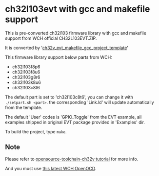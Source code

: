 # ch32l103evt with gcc and makefile support

This is pre-converted ch32l103 firmware library with gcc and makefile support from WCH official CH32L103EVT.ZIP. 

It is converted by '[ch32v_evt_makefile_gcc_project_template](https://github.com/cjacker/ch32v_evt_makefile_gcc_project_template)'

This firmware library support below parts from WCH:

- ch32l103f8p6
- ch32l103f8u6
- ch32l103g8r6
- ch32l103k8u6
- ch32l103c8t6

The default part is set to 'ch32l103c8t6', you can change it with `./setpart.sh <part>`. the corresponding 'Link.ld' will update automatically from the template.

The default 'User' codes is 'GPIO_Toggle' from the EVT example, all examples shipped in original EVT package provided in 'Examples' dir.

To build the project, type `make`.

## Note

Please refer to [opensource-toolchain-ch32v tutorial](https://github.com/cjacker/opensource-toolchain-ch32v) for more info.

And you must use [this latest WCH OpenOCD](https://github.com/cjacker/wch-openocd).

